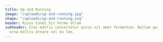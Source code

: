 ```yaml
---
title: Up and Running
image: "/uploads/up-and-running.jpg"
shape: "/uploads/up-and-running.svg"
header: Risus Condi Sit Ferme Ullam
subheader: Cras mattis consectetur purus sit amet fermentum. Nullam quis risus eget
  urna mollis ornare vel eu leo.
---
```


